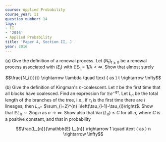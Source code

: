 ```yaml
---
course: Applied Probability
course_year: II
question_number: 14
tags:
- II
- '2016'
- Applied Probability
title: 'Paper 4, Section II, J '
year: 2016
---
```




(a) Give the definition of a renewal process. Let $\left(N_{t}\right)_{t \geqslant 0}$ be a renewal process associated with $\left(\xi_{i}\right)$ with $\mathbb{E} \xi_{1}=1 / \lambda<\infty$. Show that almost surely

$$\frac{N_{t}}{t} \rightarrow \lambda \quad \text { as } t \rightarrow \infty$$

(b) Give the definition of Kingman's $n$-coalescent. Let $\tau$ be the first time that all blocks have coalesced. Find an expression for $\mathbb{E} e^{-q \tau}$. Let $L_{n}$ be the total length of the branches of the tree, i.e., if $\tau_{i}$ is the first time there are $i$ lineages, then $L_{n}=$ $\sum_{i=2}^{n} i\left(\tau_{i-1}-\tau_{i}\right)$. Show that $\mathbb{E} L_{n} \sim 2 \log n$ as $n \rightarrow \infty$. Show also that $\operatorname{Var}\left(L_{n}\right) \leqslant C$ for all $n$, where $C$ is a positive constant, and that in probability

$$\frac{L_{n}}{\mathbb{E} L_{n}} \rightarrow 1 \quad \text { as } n \rightarrow \infty$$